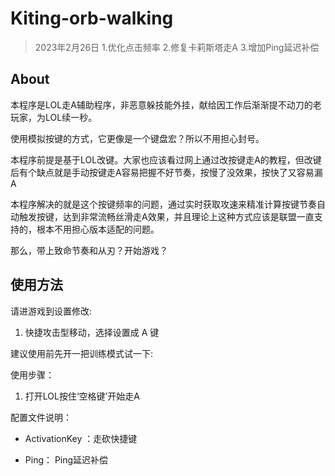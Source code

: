 # Kiting-orb-walking

> 2023年2月26日 
  1.优化点击频率
  2.修复卡莉斯塔走A
  3.增加Ping延迟补偿 


## About

本程序是LOL走A辅助程序，非恶意躲技能外挂，献给因工作后渐渐提不动刀的老玩家，为LOL续一秒。

使用模拟按键的方式，它更像是一个键盘宏？所以不用担心封号。

本程序前提是基于LOL改键。大家也应该看过网上通过改按键走A的教程，但改键后有个缺点就是手动按键走A容易把握不好节奏，按慢了没效果，按快了又容易漏A

本程序解决的就是这个按键频率的问题，通过实时获取攻速来精准计算按键节奏自动触发按键，达到非常流畅丝滑走A效果，并且理论上这种方式应该是联盟一直支持的，根本不用担心版本适配的问题。

那么，带上致命节奏和从刃？开始游戏？

## 使用方法

请进游戏到设置修改:

1. 快捷攻击型移动，选择设置成 A 键


建议使用前先开一把训练模式试一下:

使用步骤：

1. 打开LOL按住‘空格键’开始走A


配置文件说明：

- ActivationKey ：走砍快捷键

- Ping： Ping延迟补偿




